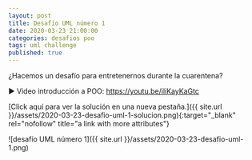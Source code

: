 ```yaml
---
layout: post
title: Desafío UML número 1
date: 2020-03-23 21:00:00
categories: desafios poo
tags: uml challenge
published: true
---
```


¿Hacemos un desafío para entretenernos durante la cuarentena?

▶️ Video introducción a POO: https://youtu.be/iliKayKaGtc

[Click aquí para ver la solución en una nueva pestaña.]({{ site.url }}/assets/2020-03-23-desafio-uml-1-solucion.png){:target="_blank" rel="nofollow" title="a link with more attributes"}

![desafío UML número 1]({{ site.url }}/assets/2020-03-23-desafio-uml-1.png)

